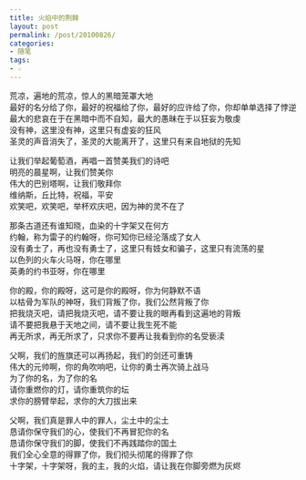 ```yaml
---
title: 火焰中的荆棘
layout: post
permalink: /post/20100826/
categories:
- 随笔
tags:
- ☆
---
```


荒凉，遍地的荒凉，惊人的黑暗笼罩大地  
最好的名分给了你，最好的祝福给了你，最好的应许给了你，你却单单选择了悖逆  
最大的悲哀在于在黑暗中而不自知，最大的愚昧在于以狂妄为敬虔  
没有神，这里没有神，这里只有虚妄的狂风  
圣灵的声音消失了，圣灵的大能离开了，这里只有来自地狱的先知  
  
让我们举起葡萄酒，再唱一首赞美我们的诗吧  
明亮的晨星啊，让我们赞美你  
伟大的巴别塔啊，让我们敬拜你  
维纳斯，丘比特，祝福，平安  
欢笑吧，欢笑吧，举杯欢庆吧，因为神的灵不在了  
  
那条古道还有谁知晓，血染的十字架又在何方  
约翰，称为雷子的约翰呀，你可知你已经沦落成了女人  
没有勇士了，再也没有勇士了，这里只有妓女和骗子，这里只有流荡的星  
以色列的火车火马呀，你在哪里  
英勇的约书亚呀，你在哪里  
  
你的殿，你的殿呀，这可是你的殿呀，你为何静默不语  
以枯骨为军队的神呀，我们背叛了你，我们公然背叛了你  
把我烧灭吧，请把我烧灭吧，请不要让我的眼再看到这遍地的背叛  
请不要把我悬于天地之间，请不要让我生死不能  
再无所求，再无所求了，只求你不要再让我看到你的名受亵渎  
  
父啊，我们的旌旗还可以再扬起，我们的剑还可重铸  
伟大的元帅啊，你的角吹响吧，让你的勇士再次骑上战马  
为了你的名，为了你的名  
请你重燃你的灯，请你重筑你的坛  
求你的膀臂举起，求你的大刀拔出来  
  
父啊，我们真是罪人中的罪人，尘土中的尘土  
恳请你保守我们的心，使我们不再冒犯你的名  
恳请你保守我们的脚，使我们不再践踏你的国土  
我们全心全意的得罪了你，我们彻头彻尾的得罪了你  
十字架，十字架呀，我的主，我的火焰，请让我在你脚旁燃为灰烬
